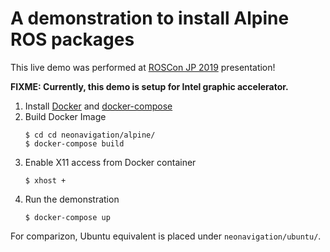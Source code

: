 # A demonstration to install Alpine ROS packages
This live demo was performed at [ROSCon JP 2019](http://roscon.jp/) presentation!

**FIXME: Currently, this demo is setup for Intel graphic accelerator.**

1. Install [Docker](https://docs.docker.com/install/) and [docker-compose](https://docs.docker.com/compose/install/)
2. Build Docker Image
    ```
    $ cd cd neonavigation/alpine/
    $ docker-compose build
    ```
3. Enable X11 access from Docker container
    ```
    $ xhost +
    ```
4. Run the demonstration
    ```
    $ docker-compose up
    ```

For comparizon, Ubuntu equivalent is placed under `neonavigation/ubuntu/`.
